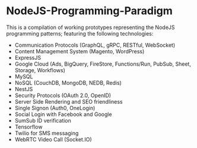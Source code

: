 # NodeJS-Programming-Paradigm

This is a compilation of working prototypes representing the NodeJS programming patterns;
featuring the following technologies:
  - Communication Protocols (GraphQL, gRPC, RESTful, WebSocket)
  - Content Management System (Magento, WordPress)
  - ExpressJS
  - Google Cloud (Ads, BigQuery, FireStore, Functions/Run, PubSub, Sheet, Storage, Workflows)
  - MySQL
  - NoSQL (CouchDB, MongoDB, NEDB, Redis)
  - NestJS
  - Security Protocols (OAuth 2.0, OpenID)
  - Server Side Rendering and SEO friendliness
  - Single Signon (Auth0, OneLogin)
  - Social Login with Facebook and Google
  - SumSub ID verification
  - Tensorflow
  - Twilio for SMS messaging
  - WebRTC Video Call (Socket.IO)
